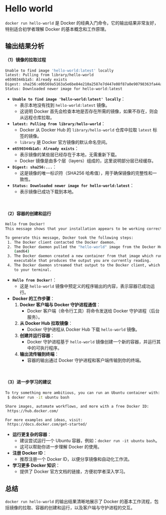 # Hello world

`docker run hello-world` 是 Docker 的经典入门命令，它的输出结果非常友好，特别适合初学者理解 Docker 的基本概念和工作原理。



## 输出结果分析

#### （1）**镜像的拉取过程**

~~~bash
Unable to find image 'hello-world:latest' locally
latest: Pulling from library/hello-world
e6590344b1a5: Already exists 
Digest: sha256:e0b569a5163a5e6be84e210a2587e7d447e08f87a0e90798363fa44a0464a1e8
Status: Downloaded newer image for hello-world:latest
~~~

- **`Unable to find image 'hello-world:latest' locally`**：
  - 表示本地没有找到 `hello-world:latest` 镜像。
  - 这说明 Docker 首先会检查本地是否存在所需的镜像，如果不存在，则会从远程仓库拉取。
- **`latest: Pulling from library/hello-world`**：
  - Docker 从 Docker Hub 的 `library/hello-world` 仓库中拉取 `latest` 标签的镜像。
  - `library` 是 Docker 官方镜像的默认命名空间。
- **`e6590344b1a5: Already exists`**：
  - 表示镜像的某些层已经存在于本地，无需重新下载。
  - Docker 镜像是由多个层（layers）组成的，这里说明部分层已经缓存。
- **`Digest: sha256:...`**：
  - 这是镜像的唯一标识符（SHA256 哈希值），用于确保镜像的完整性和一致性。
- **`Status: Downloaded newer image for hello-world:latest`**：
  - 表示镜像已成功下载到本地。

<br>

#### （2）**容器的创建和运行**

~~~bash
Hello from Docker!
This message shows that your installation appears to be working correctly.

To generate this message, Docker took the following steps:
 1. The Docker client contacted the Docker daemon.
 2. The Docker daemon pulled the "hello-world" image from the Docker Hub.
    (amd64)
 3. The Docker daemon created a new container from that image which runs the
    executable that produces the output you are currently reading.
 4. The Docker daemon streamed that output to the Docker client, which sent it
    to your terminal.
~~~

- **`Hello from Docker!`**：
  - 这是 `hello-world` 镜像中预定义的程序输出的内容，表示容器已成功运行。
- **Docker 的工作步骤**：
  1. **Docker 客户端与 Docker 守护进程通信**：
     - Docker 客户端（命令行工具）将命令发送给 Docker 守护进程（后台服务）。
  2. **从 Docker Hub 拉取镜像**：
     - Docker 守护进程从 Docker Hub 下载 `hello-world` 镜像。
  3. **创建并运行容器**：
     - Docker 守护进程基于 `hello-world` 镜像创建一个新的容器，并运行其中的可执行程序。
  4. **输出流传输到终端**：
     - 容器的输出通过 Docker 守护进程和客户端传输到你的终端。

<br>

#### （3）**进一步学习的建议**

~~~bash
To try something more ambitious, you can run an Ubuntu container with:
 $ docker run -it ubuntu bash

Share images, automate workflows, and more with a free Docker ID:
 https://hub.docker.com/

For more examples and ideas, visit:
 https://docs.docker.com/get-started/
~~~

- **运行更复杂的容器**：
  - 建议尝试运行一个 Ubuntu 容器，例如：`docker run -it ubuntu bash`。
  - 这可以帮助你进一步理解 Docker 的使用。
- **注册 Docker ID**：
  - 推荐注册一个 Docker ID，以便分享镜像和自动化工作流。
- **学习更多 Docker 知识**：
  - 提供了 Docker 官方文档的链接，方便初学者深入学习。



## 总结

`docker run hello-world` 的输出结果清晰地展示了 Docker 的基本工作流程，包括镜像的拉取、容器的创建和运行，以及客户端与守护进程的交互。